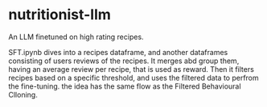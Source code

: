 # nutritionist-llm
An LLM finetuned on high rating recipes. 

SFT.ipynb dives into a recipes dataframe, and another dataframes consisting of users reviews of the recipes.
It merges abd group them, having an average review per recipe, that is used as reward.
Then it filters recipes based on a specific threshold, and uses the filtered data to perfrom
the fine-tuning. the idea has the same flow as the Filtered Behavioural Clloning.
